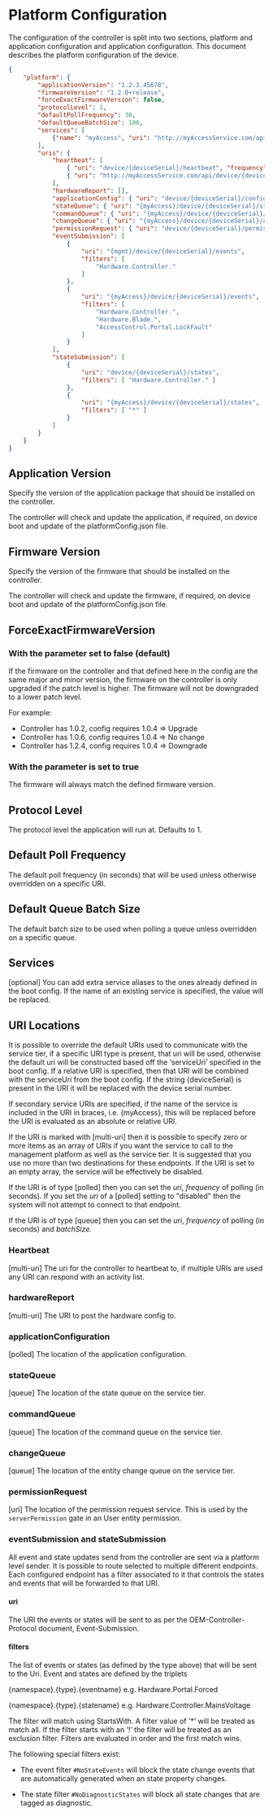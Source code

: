 # Platform Configuration

The configuration of the controller is split into two sections, platform and
application configuration and application configuration. This document describes
the platform configuration of the device.

```json
{
    "platform": {
        "applicationVersion": "1.2.3.45678",
        "firmwareVersion": "1.2.0+release",
        "forceExactFirmwareVersion": false,
        "protocolLevel": 1,
        "defaultPollFrequency": 30,
        "defaultQueueBatchSize": 100,
        "services": [
            {"name": "myAccess", "uri": "http://myAccessService.com/api"}
        ],
        "uris": {
            "heartbeat": [
                { "uri": "device/{deviceSerial}/heartbeat", "frequency": 7 },
                { "uri": "http://myAccessService.com/api/device/{deviceSerial}/heartbeat", "frequency": 13 }
            ],
            "hardwareReport": [],
            "applicationConfig": { "uri": "device/{deviceSerial}/configuration" },
            "stateQueue": { "uri": "{myAccess}/device/{deviceSerial}/states/messages", "frequency": 10, "batchSize": 10 },
            "commandQueue": { "uri": "{myAccess}/device/{deviceSerial}/commands/messages", "frequency": 10 },
            "changeQueue": { "uri": "{myAccess}/device/{deviceSerial}/changes/messages", "frequency": 10, "batchSize": 500 },
            "permissionRequest": { "uri": "device/{deviceSerial}/permissionrequest" },
            "eventSubmission": [
                {
                    "uri": "{mgmt}/device/{deviceSerial}/events",
                    "filters": [
                        "Hardware.Controller."
                    ]
                },
                {
                    "uri": "{myAccess}/device/{deviceSerial}/events",
                    "filters": [
                        "Hardware.Controller.",
                        "Hardware.Blade.",
                        "AccessControl.Portal.LockFault"
                    ]
                }
            ],
            "stateSubmission": [
                {
                    "uri": "device/{deviceSerial}/states",
                    "filters": [ "Hardware.Controller." ]
                },
                {
                    "uri": "{myAccess}/device/{deviceSerial}/states",
                    "filters": [ "*" ]
                }
            ]
        }
    }
}
```

## Application Version

Specify the version of the application package that should be installed on the
controller.

The controller will check and update the application, if required, on device boot and update of the platformConfig.json file.

## Firmware Version

Specify the version of the firmware that should be installed on the controller.

The controller will check and update the firmware, if required, on device boot and update of the platformConfig.json file.

## ForceExactFirmwareVersion

### With the parameter set to false (default)

If the firmware on the controller and that defined here in the config are the same major and minor version, the firmware on the controller is only upgraded if the patch level is higher. The firmware will not be downgraded to a lower patch level.

For example:

* Controller has 1.0.2, config requires 1.0.4 => Upgrade
* Controller has 1.0.6, config requires 1.0.4 => No change
* Controller has 1.2.4, config requires 1.0.4 => Downgrade

### With the parameter is set to true

The firmware will always match the defined firmware version.

## Protocol Level

The protocol level the application will run at. Defaults to 1.

## Default Poll Frequency

The default poll frequency (in seconds) that will be used unless otherwise
overridden on a specific URI.

## Default Queue Batch Size

The default batch size to be used when polling a queue unless overridden on a
specific queue.

## Services

[optional] You can add extra service aliases to the ones already defined in the
boot config. If the name of an existing service is specified, the value will be
replaced.

## URI Locations

It is possible to override the default URIs used to communicate with the service
tier, if a specific URI type is present, that uri will be used, otherwise the
default uri will be constructed based off the ‘serviceUri’ specified in the boot
config. If a relative URI is specified, then that URI will be combined with the
serviceUri from the boot config. If the string {deviceSerial} is present in the
URI it will be replaced with the device serial number.

If secondary service URIs are specified, if the name of the service is included
in the URI in braces, i.e. {myAccess}, this will be replaced before the URI is
evaluated as an absolute or relative URI.

If the URI is marked with [multi-uri] then it is possible to specify zero or
more items as an array of URIs if you want the service to call to the management
platform as well as the service tier. It is suggested that you use no more than
two destinations for these endpoints. If the URI is set to an empty array, the
service will be effectively be disabled.

If the URI is of type [polled] then you can set the *uri*, *frequency* of
polling (in seconds).  If you set the *uri* of a [polled] setting to "disabled"
then the system will not attempt to connect to that endpoint.

If the URI is of type [queue] then you can set the *uri*, *frequency* of polling
(in seconds) and *batchSize.*

### Heartbeat

[multi-uri] The uri for the controller to heartbeat to, if multiple URIs are
used any URI can respond with an activity list.

### hardwareReport

[multi-uri] The URI to post the hardware config to.

### applicationConfiguration

[polled] The location of the application configuration.

### stateQueue

[queue] The location of the state queue on the service tier.

### commandQueue

[queue] The location of the command queue on the service tier.

### changeQueue

[queue] The location of the entity change queue on the service tier.

### permissionRequest

[uri] The location of the permission request service. This is used by the `serverPermission` gate in an User entity permission.

### eventSubmission and stateSubmission

All event and state updates send from the controller are sent via a platform
level sender. It is possible to route selected to multiple different endpoints.
Each configured endpoint has a filter associated to it that controls the states
and events that will be forwarded to that URI.

#### uri

The URI the events or states will be sent to as per the OEM-Controller-Protocol
document, Event-Submission.

#### filters

The list of events or states (as defined by the type above) that will be sent to
the Uri. Event and states are defined by the triplets

{namespace}.{type}.{eventname} e.g. Hardware.Portal.Forced

{namespace}.{type}.{statename} e.g. Hardware.Controller.MainsVoltage

The filter will match using StartsWith. A filter value of ‘\*’ will be treated
as match all. If the filter starts with an ‘!’ the filter will be treated as an
exclusion filter. Filters are evaluated in order and the first match wins.

The following special filters exist:

* The event filter `#NoStateEvents` will block the state change events that are automatically generated when an state property changes.

* The state filter `#NoDiagnosticStates` will block all state changes that are tagged as diagnostic.
